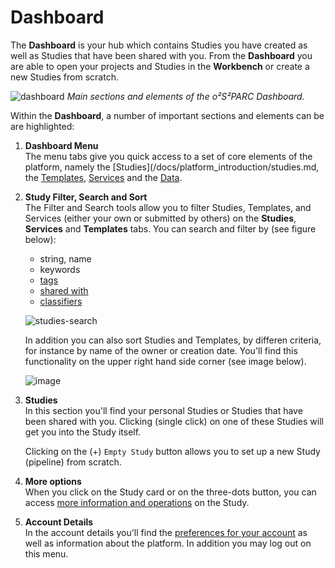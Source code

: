 # Dashboard 

The **Dashboard** is your hub which contains Studies you have created as well as Studies that have been shared with you. From the **Dashboard** you are able to open your projects and Studies in the **Workbench** or create a new Studies from scratch.

![dashboard](https://github.com/ITISFoundation/osparc-manual/assets/18575092/060d7adf-a373-4078-996b-72f0002e32fc)
*Main sections and elements of the *o²S²PARC* Dashboard.*

Within the **Dashboard**, a number of important sections and elements can be are highlighted:

1. **Dashboard Menu** <br/>
   The menu tabs give you quick access to a set of core elements of the platform, namely the [Studies](/docs/platform_introduction/studies.md, the [Templates](/docs/platform_introduction/Templates.md), [Services](/docs/platform_introduction/services.md) and the [Data](/docs/platform_introduction/Data.md).


2. **Study Filter, Search and Sort** <br/>
   The Filter and Search tools allow you to filter Studies, Templates, and Services (either your own or submitted by others) on the **Studies**, **Services** and **Templates** tabs. You can search and filter by (see figure below):
      * string, name
      * keywords
      * [tags](/docs/platform_introduction/user_setup/annotations.md#tags)
      * [shared with](/docs/study_setup/sharestudy.md)
      * [classifiers](/docs/platform_introduction/user_setup/annotations.md#classifiers)

   ![studies-search](https://github.com/ITISFoundation/osparc-manual/assets/18575092/784dd731-ca47-4b81-b355-34ebb5096106)

   In addition you can also sort Studies and Templates, by differen criteria, for instance by name of the owner or creation date. You'll find this functionality on the upper right hand side corner (see image below).

   ![image](https://github.com/ITISFoundation/osparc-manual/assets/18575092/ffe7de9c-f0d4-43f9-8833-8dc85e8ae7ac)

2. **Studies** <br/>
   In this section you'll find your personal Studies or Studies that have been shared with you. Clicking (single click) on one of these Studies will get you into the Study itself.<br/>

   Clicking on the (+) ```Empty Study``` button allows you to set up a new Study (pipeline) from scratch.

4. **More options** <br/>
   When you click on the Study card or on the three-dots button, you can access [more information and operations](/docs/platform_introduction/studies.md#operations-from-the-dashboard) on the Study.

5. **Account Details** <br/>
    In the account details you'll find the [preferences for your account](/docs/platform_introduction/profile.md) as well as information about the platform. In addition you may log out on this menu.

